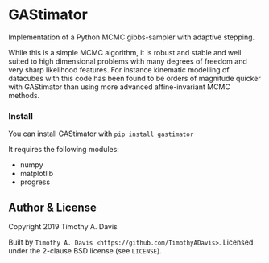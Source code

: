 # GAStimator
Implementation of a Python MCMC gibbs-sampler with adaptive stepping. 

While this is a simple MCMC algorithm, it is robust and stable and well suited to high dimensional problems with many degrees of freedom and very sharp likelihood features. For instance kinematic modelling of datacubes with this code has been found to be orders of magnitude quicker with GAStimator than using more advanced affine-invariant MCMC methods. 

### Install
You can install GAStimator with `pip install gastimator`
    
It requires the following modules:

* numpy
* matplotlib
* progress


Author & License
-----------------

Copyright 2019 Timothy A. Davis

Built by `Timothy A. Davis <https://github.com/TimothyADavis>`. Licensed under
the 2-clause BSD license (see ``LICENSE``).

